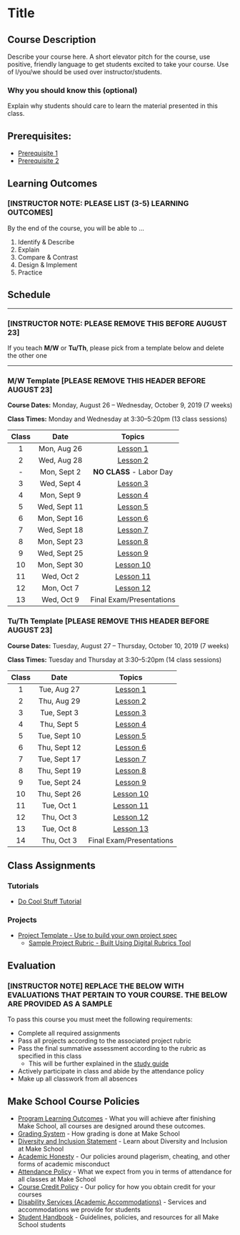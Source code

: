 # Title

## Course Description

Describe your course here. A short elevator pitch for the course, use positive, friendly language to get students excited to take your course. Use of I/you/we should be used over instructor/students.

### Why you should know this (optional)

Explain why students should care to learn the material presented in this class.

## Prerequisites:  

- [Prerequisite 1]()
- [Prerequisite 2]()

## Learning Outcomes

### **[INSTRUCTOR NOTE: PLEASE LIST (3-5) LEARNING OUTCOMES]**

By the end of the course, you will be able to ...

1. Identify & Describe
1. Explain
1. Compare & Contrast
1. Design & Implement
1. Practice

## Schedule

---
### **[INSTRUCTOR NOTE: PLEASE REMOVE THIS BEFORE AUGUST 23]**
If you teach **M/W** or **Tu/Th**, please pick from a template below and delete the other one

---
### M/W Template **[PLEASE REMOVE THIS HEADER BEFORE AUGUST 23]**
**Course Dates:** Monday, August 26 – Wednesday, October 9, 2019 (7 weeks)

**Class Times:** Monday and Wednesday at 3:30–5:20pm (13 class sessions)

| Class |          Date          |                 Topics                  |
|:-----:|:----------------------:|:---------------------------------------:|
|  1 |   Mon, Aug 26                          | [Lesson 1] |
|  2 |   Wed, Aug 28                            | [Lesson 2] |
|  - |   Mon, Sept 2                        | **NO CLASS** - Labor Day |
|  3 |   Wed, Sept 4                            | [Lesson 3] |
|  4 |   Mon, Sept 9                         | [Lesson 4] |
|  5 |   Wed, Sept 11                            | [Lesson 5] |
|  6 |   Mon, Sept 16                         | [Lesson 6] |
|  7 |   Wed, Sept 18                            | [Lesson 7] |
|  8 |   Mon, Sept 23                           | [Lesson 8] |
|  9 |   Wed, Sept 25                             | [Lesson 9] |  
| 10 |   Mon, Sept 30                         | [Lesson 10]|
| 11 |   Wed, Oct 2                         | [Lesson 11]  |
| 12 |   Mon, Oct 7                         |  [Lesson 12] |
| 13 |   Wed, Oct 9                         | Final Exam/Presentations  |


### Tu/Th Template **[PLEASE REMOVE THIS HEADER BEFORE AUGUST 23]**
**Course Dates:** Tuesday, August 27 – Thursday, October 10, 2019 (7 weeks)

**Class Times:** Tuesday and Thursday at 3:30–5:20pm (14 class sessions)

| Class |          Date          |                 Topics                  |
|:-----:|:----------------------:|:---------------------------------------:|
|  1 |   Tue, Aug 27                          | [Lesson 1] |
|  2 |   Thu, Aug 29                            | [Lesson 2] |
|  3 |   Tue, Sept 3                        | [Lesson 3] |
|  4 |   Thu, Sept 5                            | [Lesson 4] |
|  5 |   Tue, Sept 10                         | [Lesson 5] |
|  6 |   Thu, Sept 12                            | [Lesson 6] |
|  7 |   Tue, Sept 17                         | [Lesson 7] |
|  8 |   Thu, Sept 19                            | [Lesson 8] |
|  9 |   Tue, Sept 24                           | [Lesson 9] |
| 10 |   Thu, Sept 26                             | [Lesson 10] |  
| 11 |   Tue, Oct 1                         | [Lesson 11]|
| 12 |   Thu, Oct 3                         | [Lesson 12]  |
| 13 |   Tue, Oct 8                         |  [Lesson 13] |
| 14 |   Thu, Oct 3                         | Final Exam/Presentations |


[Lesson 1]: Lessons/Lesson1.md
[Lesson 2]: Lessons/Lesson2.md
[Lesson 3]: Lessons/Lesson3.md
[Lesson 4]: Lessons/Lesson4.md
[Lesson 5]: Lessons/Lesson5.md
[Lesson 6]: Lessons/Lesson6.md
[Lesson 7]: Lessons/Lesson7.md
[Lesson 8]: Lessons/Lesson8.md
[Lesson 9]: Lessons/Lesson9.md
[Lesson 10]: Lessons/Lesson10.md
[Lesson 11]: Lessons/Lesson11.md
[Lesson 12]: Lessons/Lesson12.md
[Lesson 13]: Lessons/Lesson13.md

## Class Assignments

### Tutorials

- [Do Cool Stuff Tutorial]()

### Projects

- [Project Template - Use to build your own project spec](https://docs.google.com/document/d/1j4ualsYjrd-7ePdyP3KU03xrpg41k1AoSU0YKkx9_I8/edit?usp=sharing)
    -   [Sample Project Rubric - Built Using Digital Rubrics Tool](https://www.makeschool.com/admin/rubrics)

## Evaluation
### **[INSTRUCTOR NOTE] REPLACE THE BELOW WITH EVALUATIONS THAT PERTAIN TO YOUR COURSE. THE BELOW ARE PROVIDED AS A SAMPLE**
To pass this course you must meet the following requirements:

- Complete all required assignments 
- Pass all projects according to the associated project rubric
- Pass the final summative assessment according to the rubric as specified in this class
    - This will be further explained in the [study guide](ADD_STUDY_GUIDE_LNK)
- Actively participate in class and abide by the attendance policy
- Make up all classwork from all absences

## Make School Course Policies

- [Program Learning Outcomes](https://make.sc/program-learning-outcomes) - What you will achieve after finishing Make School, all courses are designed around these outcomes.
- [Grading System](https://make.sc/grading-system) - How grading is done at Make School
- [Diversity and Inclusion Statement](https://make.sc/diversity-and-inclusion-statement) - Learn about Diversity and Inclusion at Make School
- [Academic Honesty](https://make.sc/academic-honesty-policy) - Our policies around plagerism, cheating, and other forms of academic misconduct 
- [Attendance Policy](https://make.sc/attendance-policy) - What we expect from you in terms of attendance for all classes at Make School
- [Course Credit Policy](https://make.sc/course-credit-policy) - Our policy for how you obtain credit for your courses
- [Disability Services (Academic Accommodations)](https://make.sc/disability-services) - Services and accommodations we provide for students
- [Student Handbook](https://make.sc/student-handbook) - Guidelines, policies, and resources for all Make School students
